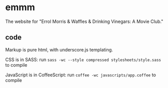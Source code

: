 # emmm

The website for "Errol Morris & Waffles & Drinking Vinegars: A Movie Club."

## code

Markup is pure html, with underscore.js templating.

CSS is in SASS: run `sass -wc --style compressed stylesheets/style.sass` to compile

JavaScript is in CoffeeScript: run `coffee -wc javascripts/app.coffee` to compile
